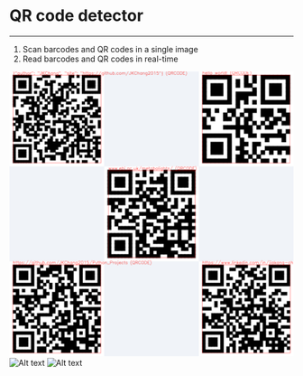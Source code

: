 # QR code detector

---
1. Scan barcodes and QR codes in a single image
2. Read barcodes and QR codes in real-time

![Alt text](./results/QR_code_res.png)
![Alt text](./results/qr_res.gif)
![Alt text](./results/barcode2_res.gif)
